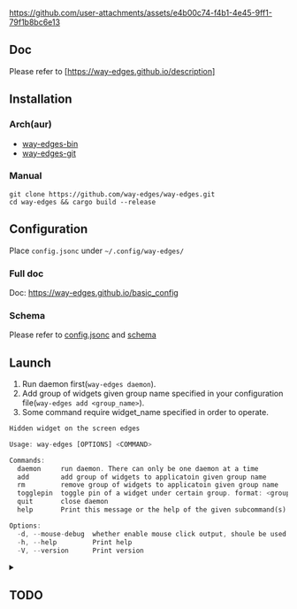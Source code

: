 <!-- https://github.com/user-attachments/assets/37d267cb-1cb4-44b4-81a8-8ac02bb741cb -->



https://github.com/user-attachments/assets/e4b00c74-f4b1-4e45-9ff1-79f1b8bc6e13



## Doc

Please refer to [https://way-edges.github.io/description]

## Installation

### Arch(aur)

- [way-edges-bin](https://aur.archlinux.org/packages/way-edges-bin)
- [way-edges-git](https://aur.archlinux.org/packages/way-edges-git)

### Manual

```shell
git clone https://github.com/way-edges/way-edges.git
cd way-edges && cargo build --release
```

## Configuration

Place `config.jsonc` under `~/.config/way-edges/`

### Full doc

Doc: https://way-edges.github.io/basic_config

### Schema

Please refer to [config.jsonc](./config/config.jsonc) and [schema](./config/config.schema.json)

## Launch

1. Run daemon first(`way-edges daemon`).
2. Add group of widgets given group name specified in your configuration file(`way-edges add <group_name>`).
3. Some command require widget_name specified in order to operate.

```rust
Hidden widget on the screen edges

Usage: way-edges [OPTIONS] <COMMAND>

Commands:
  daemon     run daemon. There can only be one daemon at a time
  add        add group of widgets to applicatoin given group name
  rm         remove group of widgets to applicatoin given group name
  togglepin  toggle pin of a widget under certain group. format: <group_name>:<widget_name>
  quit       close daemon
  help       Print this message or the help of the given subcommand(s)

Options:
  -d, --mouse-debug  whether enable mouse click output, shoule be used width daemon command
  -h, --help         Print help
  -V, --version      Print version
```

<details>

  <summary>

## TODO

  </summary>

- [x] fixed FPS.
- [x] widget grouping
- [x] configuration file
- [x] JSON schema for configuration file
- [x] watch file & hot reload
- [x] CLI
- [x] monitor relative height
- [ ] wayland working area relative height (wayland compositor specific relative height as features(including exclusive zone calculation))
- [ ] ease-in & ease-out widget motion curve
- [ ] widgets
  - [x] Button
  - [x] Slider
  - [x] PulseAudio(Speaker, Microphone)
  - [x] Brightness
  - [x] Ring progress(ram/swap/cpu/battery/disk/custom)
  - [x] Text(time/custom)
  - [x] Box
  - [x] Hyprland Workspaces
  - [ ] Tray
- [ ] ?multiple click & long press & release event(Button widget)
- [ ] ~~?buttom size calculation, arrangement and overlap(should this be considered?)~~

</details>
